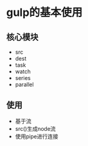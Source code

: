 # gulp的基本使用
## 核心模块
- src
- dest
- task
- watch
- series
- parallel

## 使用
- 基于流
- src()生成node流
- 使用pipe进行连接
